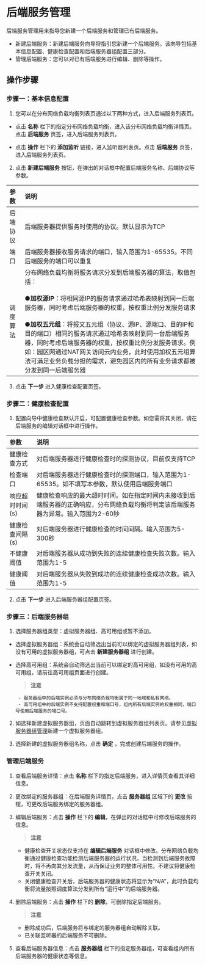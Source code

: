 # 后端服务管理
后端服务管理用来指导您新建一个后端服务和管理已有后端服务。

 -  新建后端服务：新建后端服务向导将指引您新建一个后端服务。该向导包括基本信息配置、健康检查配置和后端服务器组配置三部分。
 -  管理后端服务：您可以对已有后端服务进行编辑、删除等操作。
## 操作步骤
### 步骤一：基本信息配置
1.  您可以在分布网络负载均衡列表页通过以下两种方式，进入后端服务列表页。

 - 点击 **名称**  栏下的指定分布网络负载均衡，进入该分布网络负载均衡详情页。点击 **后端服务** 页签，进入后端服务列表页。
 
 -  点击 **操作** 栏下的 **添加监听** 链接，进入监听器列表页。点击 **后端服务** 页签，进入后端服务列表页。
2.  点击 **新建后端服务** 按钮，在弹出的对话框中配置后端服务名称、后端协议等参数。

| 参数	| 说明	| 
| :- | :- |
|后端协议	|后端服务器提供服务时使用的协议。默认显示为TCP|
|端口	|后端服务器接收服务请求的端口，输入范围为1-65535。不同后端服务的端口可以重复|
|调度算法|分布网络负载均衡将服务请求分发到后端服务器的算法，取值包括：<br><br>●**加权源IP**：将相同源IP的服务请求通过哈希表映射到同一后端服务器，同时考虑后端服务器的权重，按权重比例分发服务请求<br><br>●**加权五元组**：将报文五元组（协议、源IP、源端口、目的IP和目的端口）相同的服务请求通过哈希表映射到同一台后端服务器，同时考虑后端服务器的权重，按权重比例分发服务请求。例如：园区网通过NAT网关访问云内业务，此时使用加权五元组算法可满足业务负载分担的需求，避免园区内的所有业务请求都被分发到同一后端服务器|

3. 点击 **下一步** 进入健康检查配置页签。

### 步骤二：健康检查配置

 1. 配置向导中健康检查默认开启，可配置健康检查参数。如您需将其关闭，请在后端服务的编辑对话框中进行操作。
 
| 参数	| 说明	| 
| :- | :- |
|健康检查方式|对后端服务器进行健康检查时的探测协议，目前仅支持TCP|
|检查端口|对后端服务器进行健康检查时的探测端口，输入范围为1-65535。如不填写本参数，默认使用后端服务端口|
|响应超时时间(s)|健康检查响应的最大超时时间。如在指定时间内未接收到后端服务器的正确响应，分布网络负载均衡将判定该后端服务器为异常。输入范围为2-60秒|
|健康检查间隔(s)|对后端服务器进行健康检查的时间间隔。输入范围为5-300秒|
|不健康阈值|对后端服务器从成功到失败的连续健康检查失败次数。输入范围为1-5|
|健康阈值|对后端服务器从失败到成功的连续健康检查成功次数。输入范围为1-5|

2. 点击 **下一步** 进入后端服务器组配置页签。
 
### 步骤三：后端服务器组
1. 选择服务器组类型：虚拟服务器组、高可用组或暂不添加。
- 选择虚拟服务器组：系统会自动筛选出当前可以绑定的虚拟服务器组列表，如没有可用的虚拟服务器组，可点击 **新建服务器组** 进行创建。
- 选择高可用组：系统会自动筛选出当前可以绑定的高可用组，如没有可用的高可用组，请前往高可用组页面进行创建。

     > **注意**
     
       - 服务器组中的后端实例必须与分布网络负载均衡属于同一地域和私有网络。
       - 高可用组中的后端实例不支持配置权重和端口号，组内所有后端实例的权重相同，端口号使用后端服务的端口号。
2. 如选择新建虚拟服务器组，页面自动跳转到虚拟服务器组列表页。请参见[虚拟服务器组管理](../Getting-Started/TargetGroup-Management.md)新建一个虚拟服务器组。

3. 选择新建的虚拟服务器组名称，点击 **确定** ，完成创建后端服务的操作。

### 管理后端服务

 1. 查看后端服务详情：点击 **名称**  栏下的指定后端服务，进入详情页查看其详细信息。
 
 2. 更改绑定的服务器组：在后端服务详情页，点击 **服务器组** 区域下的 **更改** 按钮，可更改后端服务绑定的服务器组。
 
 3. 编辑后端服务：点击 **操作** 栏下的 **编辑**，在弹出的对话框中可修改后端服务的信息。
      > **注意**
       - 健康检查开关状态仅支持在 **编辑后端服务** 对话框中修改。分布网络负载均衡通过健康检查功能检测后端服务器的运行状况，当检测到后端服务故障时，将不再向其分发流量，从而保证业务的整体可用性。不建议将健康检查开关关闭。
       - 关闭健康检查开关后，后端服务器的健康状态将显示为“N/A”，此时负载均衡将流量按照调度算法分发到所有“运行中”的后端服务器。

 4. 删除后端服务：点击 **操作** 栏下的 **删除**，可删除指定后端服务。
      > **注意**
       - 删除成功后，后端服务将与绑定的服务器组自动解除关联。
       - 已关联监听器的后端服务不可删除。
       
 5. 查看后端服务器信息：点击 **服务器组**  栏下的指定服务器组，可查看组内所有后端服务器的健康状态等信息。



